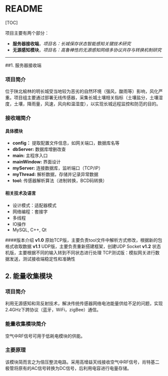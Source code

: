 ﻿# README

[TOC]

项目主要有两个部分：

* **服务器接收端**，*项目名：长城保存状态智能感知关键技术研究*
* **无源感知模块**，*项目名：高鲁棒性的无源感知网络多协议共存与转换机制研究*

---
##1. 服务器接收端

### 项目简介

位于陕北榆林的明长城受当地较为恶劣的自然环境（强风，酸雨等）影响，风化严重。项目组主要通过部署无线传感器，采集长城土壤相关指标（土壤盐分，土壤湿度，土壤，降雨量，风速，风向和温湿度），以实现长城远程监控和防范的目的。


### 接收端简介

#### 具体模块
* **config：** 提取配置文件信息，如网关端口，数据库名等
* **dbServer:** 数据库增删改查
* **main:** 主程序入口
* **mainWindow:** 界面设计
* **myServer:** 连接数据库，监听端口（TCP/IP）
* **myThread:** 解析数据，存储并记录异常数据
* **tool:** 传感器解析算法（进制转换，BCD码转换）

#### 相关技术及语言
* 设计模式：适配器模式
* 网络编程：套接字
* 多线程
* IO操作
* MySQL, C++, Qt

####版本介绍
**v1.0** 原始TCP版，主要负责tool文件中解析方式修改，根据新的包格式收取数据
**v1.1** UDP版，主要负责重新搭建框架，创建UDP Socket 
**v1.2** 状态机版，主要根据不同的输入转到不同状态进行处理
TCP测试版：模拟网关进行数据发送，测试接收端稳定性和准确性

## 2. 能量收集模块
### 项目简介

利用无源感知和背反射技术，解决传统传感器网络电池能量供给不足的问题，实现2.4GHz下跨协议（蓝牙，WiFi，zigBee）通信。

### 能量收集模块简介

空气中RF信号可用于低耗电模块的供能。

### 主要原理

该模块简而言之为倍压整流电路。采用高增益天线接收空气中RF信号，肖特基二极管将原有的AC信号转换为DC信号，后利用电容进行电量存储。


